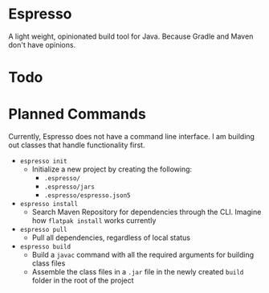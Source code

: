 # Espresso
A light weight, opinionated build tool for Java. Because Gradle and Maven don't have opinions.

# Todo


# Planned Commands
Currently, Espresso does not have a command line interface. I am building out classes that handle functionality first.
* `espresso init`
  * Initialize a new project by creating the following:
    * `.espresso/`
    * `.espresso/jars`
    * `.espresso/espresso.json5`
* `espresso install`
  * Search Maven Repository for dependencies through the CLI. Imagine how `flatpak install` works currently
* `espresso pull`
  * Pull all dependencies, regardless of local status
* `espresso build`
  * Build a `javac` command with all the required arguments for building class files
  * Assemble the class files in a `.jar` file in the newly created `build` folder in the root of the project
